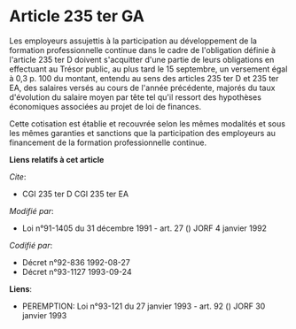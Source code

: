 # Article 235 ter GA

Les employeurs assujettis à la participation au développement de la formation professionnelle continue dans le cadre de
l'obligation définie à l'article 235 ter D doivent s'acquitter d'une partie de leurs obligations en effectuant au Trésor
public, au plus tard le 15 septembre, un versement égal à 0,3 p. 100 du montant, entendu au sens des articles 235 ter D et
235 ter EA, des salaires versés au cours de l'année précédente, majorés du taux d'évolution du salaire moyen par tête tel
qu'il ressort des hypothèses économiques associées au projet de loi de finances.

Cette cotisation est établie et recouvrée selon les mêmes modalités et sous les mêmes garanties et sanctions que la
participation des employeurs au financement de la formation professionnelle continue.

**Liens relatifs à cet article**

_Cite_:

  - CGI 235 ter D CGI 235 ter EA

_Modifié par_:

  - Loi n°91-1405 du 31 décembre 1991 - art. 27 () JORF 4 janvier 1992

_Codifié par_:

  - Décret n°92-836 1992-08-27
  - Décret n°93-1127 1993-09-24

**Liens**:

  - PEREMPTION: Loi n°93-121 du 27 janvier 1993 - art. 92 () JORF 30 janvier 1993
